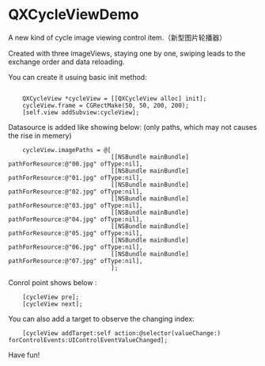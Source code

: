 # QXCycleViewDemo
A new kind of cycle image viewing control item.（新型图片轮播器）

Created with three imageViews, staying one by one, swiping leads to the exchange order and data reloading.

You can create it usuing basic init method:
```objc

    QXCycleView *cycleView = [[QXCycleView alloc] init];
    cycleView.frame = CGRectMake(50, 50, 200, 200);
    [self.view addSubview:cycleView];
```

Datasource is added like showing below: (only paths, which may not causes the rise in memery)
```objc
    cycleView.imagePaths = @[
                             [[NSBundle mainBundle] pathForResource:@"00.jpg" ofType:nil],
                             [[NSBundle mainBundle] pathForResource:@"01.jpg" ofType:nil],
                             [[NSBundle mainBundle] pathForResource:@"02.jpg" ofType:nil],
                             [[NSBundle mainBundle] pathForResource:@"03.jpg" ofType:nil],
                             [[NSBundle mainBundle] pathForResource:@"04.jpg" ofType:nil],
                             [[NSBundle mainBundle] pathForResource:@"05.jpg" ofType:nil],
                             [[NSBundle mainBundle] pathForResource:@"06.jpg" ofType:nil],
                             [[NSBundle mainBundle] pathForResource:@"07.jpg" ofType:nil],
                             ];
```

Conrol point shows below :
```objc
    [cycleView pre];
    [cycleView next];
```

You can also add a target to observe the changing index:
```objc
    [cycleView addTarget:self action:@selector(valueChange:) forControlEvents:UIControlEventValueChanged];
```
Have fun!
